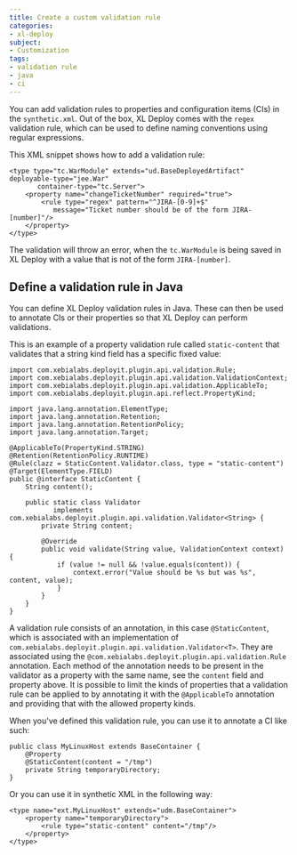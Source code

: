 ```yaml
---
title: Create a custom validation rule
categories:
- xl-deploy
subject:
- Customization
tags:
- validation rule
- java
- ci
---
```


You can add validation rules to properties and configuration items (CIs) in the `synthetic.xml`. Out of the box, XL Deploy comes with the `regex` validation rule, which can be used to define naming conventions using regular expressions.

This XML snippet shows how to add a validation rule:

    <type type="tc.WarModule" extends="ud.BaseDeployedArtifact" deployable-type="jee.War"
           container-type="tc.Server">
        <property name="changeTicketNumber" required="true">
            <rule type="regex" pattern="^JIRA-[0-9]+$"
               message="Ticket number should be of the form JIRA-[number]"/>
        </property>
    </type>

The validation will throw an error, when the `tc.WarModule` is being saved in XL Deploy with a value that is not of the form `JIRA-[number]`.

## Define a validation rule in Java

You can define XL Deploy validation rules in Java. These can then be used to annotate CIs or their properties so that XL Deploy can perform validations.

This is an example of a property validation rule called `static-content` that validates that a string kind field has a specific fixed value:

    import com.xebialabs.deployit.plugin.api.validation.Rule;
    import com.xebialabs.deployit.plugin.api.validation.ValidationContext;
    import com.xebialabs.deployit.plugin.api.validation.ApplicableTo;
    import com.xebialabs.deployit.plugin.api.reflect.PropertyKind;

    import java.lang.annotation.ElementType;
    import java.lang.annotation.Retention;
    import java.lang.annotation.RetentionPolicy;
    import java.lang.annotation.Target;

    @ApplicableTo(PropertyKind.STRING)
    @Retention(RetentionPolicy.RUNTIME)
    @Rule(clazz = StaticContent.Validator.class, type = "static-content")
    @Target(ElementType.FIELD)
    public @interface StaticContent {
        String content();

        public static class Validator
               implements com.xebialabs.deployit.plugin.api.validation.Validator<String> {
            private String content;

            @Override
            public void validate(String value, ValidationContext context) {
                if (value != null && !value.equals(content)) {
                    context.error("Value should be %s but was %s", content, value);
                }
            }
        }
    }

A validation rule consists of an annotation, in this case `@StaticContent`, which is associated with an implementation of `com.xebialabs.deployit.plugin.api.validation.Validator<T>`. They are associated using the `@com.xebialabs.deployit.plugin.api.validation.Rule` annotation. Each method of the annotation needs to be present in the validator as a property with the same name, see the `content` field and property above. It is possible to limit the kinds of properties that a validation rule can be applied to by annotating it with the `@ApplicableTo` annotation and providing that with the allowed property kinds.

When you've defined this validation rule, you can use it to annotate a CI like such:

    public class MyLinuxHost extends BaseContainer {
        @Property
        @StaticContent(content = "/tmp")
        private String temporaryDirectory;
    }

Or you can use it in synthetic XML in the following way:

    <type name="ext.MyLinuxHost" extends="udm.BaseContainer">
        <property name="temporaryDirectory">
            <rule type="static-content" content="/tmp"/>
        </property>
    </type>
